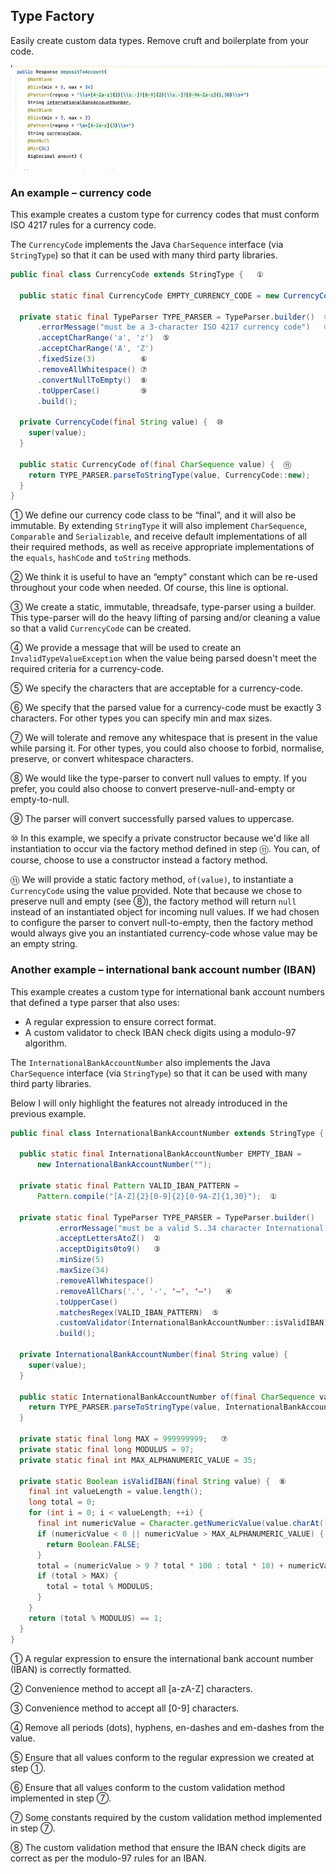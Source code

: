 ## Type Factory

Easily create custom data types. Remove cruft and boilerplate from your code.

<picture>
  <source srcset="docs/intro-video-dark.gif" media="(prefers-color-scheme: dark)"/>
  <img src="docs/intro-video-light.gif" alt="intro video"/>
</picture>

### An example – currency code

This example creates a custom type for currency codes that must conform ISO 4217 rules for a currency code. 

The `CurrencyCode` implements the Java `CharSequence` interface (via `StringType`) so that it can be used with many third party libraries.

```java
public final class CurrencyCode extends StringType {   ①

  public static final CurrencyCode EMPTY_CURRENCY_CODE = new CurrencyCode("");  ②

  private static final TypeParser TYPE_PARSER = TypeParser.builder()  ③
      .errorMessage("must be a 3-character ISO 4217 currency code")   ④
      .acceptCharRange('a', 'z')  ⑤
      .acceptCharRange('A', 'Z')
      .fixedSize(3)          ⑥
      .removeAllWhitespace() ⑦
      .convertNullToEmpty()  ⑧
      .toUpperCase()         ⑨
      .build();

  private CurrencyCode(final String value) {  ⑩
    super(value);
  }

  public static CurrencyCode of(final CharSequence value) {  ⑪
    return TYPE_PARSER.parseToStringType(value, CurrencyCode::new); 
  }
}
```
① We define our currency code class to be “final”, and it will also be immutable. By extending `StringType` it will also implement `CharSequence`, `Comparable` and `Serializable`, and receive default implementations of all their required methods, as well as receive appropriate implementations of the `equals`, `hashCode` and `toString` methods.

② We think it is useful to have an “empty” constant which can be re-used throughout your code when needed. Of course, this line is optional.

③ We create a static, immutable, threadsafe, type-parser using a builder. This type-parser will do the heavy lifting of parsing and/or cleaning a value so that a valid `CurrencyCode` can be created.

④ We provide a message that will be used to create an `InvalidTypeValueException` when the value being parsed doesn't meet the required criteria for a currency-code.

⑤ We specify the characters that are acceptable for a currency-code.

⑥ We specify that the parsed value for a currency-code must be exactly 3 characters. For other types you can specify min and max sizes.

⑦ We will tolerate and remove any whitespace that is present in the value while parsing it. For other types, you could also choose to forbid, normalise, preserve, or convert whitespace characters.

⑧ We would like the type-parser to convert null values to empty. If you prefer, you could also choose to convert preserve-null-and-empty or empty-to-null.

⑨ The parser will convert successfully parsed values to uppercase.

⑩ In this example, we specify a private constructor because we'd like all instantiation to occur via the factory method defined in step ⑪. You can, of course, choose to use a constructor instead a factory method.

⑪ We will provide a static factory method, `of(value)`, to instantiate a `CurrencyCode` using the value provided. Note that because we chose to preserve null and empty (see ⑧), the factory method will return `null` instead of an instantiated object for incoming null values. If we had chosen to configure the parser to convert null-to-empty, then the factory method would always give you an instantiated currency-code whose value may be an empty string.

### Another example – international bank account number (IBAN)

This example creates a custom type for international bank account numbers that defined a type parser  that also uses:

* A regular expression to ensure correct format.
* A custom validator to check IBAN check digits using a modulo-97 algorithm.

The `InternationalBankAccountNumber` also implements the Java `CharSequence` interface (via `StringType`) so that it can be used with many third party libraries.

Below I will only highlight the features not already introduced in the previous example.

```java
public final class InternationalBankAccountNumber extends StringType {

  public static final InternationalBankAccountNumber EMPTY_IBAN = 
      new InternationalBankAccountNumber("");

  private static final Pattern VALID_IBAN_PATTERN = 
      Pattern.compile("[A-Z]{2}[0-9]{2}[0-9A-Z]{1,30}");  ①

  private static final TypeParser TYPE_PARSER = TypeParser.builder()
          .errorMessage("must be a valid 5..34 character International Bank Account Number (IBAN)")
          .acceptLettersAtoZ()  ②
          .acceptDigits0to9()   ③
          .minSize(5)
          .maxSize(34)
          .removeAllWhitespace()
          .removeAllChars('.', '-', '–', '—')   ④ 
          .toUpperCase()
          .matchesRegex(VALID_IBAN_PATTERN)  ⑤
          .customValidator(InternationalBankAccountNumber::isValidIBAN)  ⑥
          .build();

  private InternationalBankAccountNumber(final String value) {
    super(value);
  }

  public static InternationalBankAccountNumber of(final CharSequence value) {
    return TYPE_PARSER.parseToStringType(value, InternationalBankAccountNumber::new);
  }

  private static final long MAX = 999999999;   ⑦
  private static final long MODULUS = 97;
  private static final int MAX_ALPHANUMERIC_VALUE = 35;

  private static Boolean isValidIBAN(final String value) {  ⑧
    final int valueLength = value.length();
    long total = 0;
    for (int i = 0; i < valueLength; ++i) {
      final int numericValue = Character.getNumericValue(value.charAt((i + 4) % valueLength));
      if (numericValue < 0 || numericValue > MAX_ALPHANUMERIC_VALUE) {
        return Boolean.FALSE;
      }
      total = (numericValue > 9 ? total * 100 : total * 10) + numericValue;
      if (total > MAX) {
        total = total % MODULUS;
      }
    }
    return (total % MODULUS) == 1;
  }
}
```
① A regular expression to ensure the international bank account number (IBAN) is correctly formatted.

② Convenience method to accept all [a-zA-Z] characters.

③ Convenience method to accept all [0-9] characters.

④ Remove all periods (dots), hyphens, en-dashes and em-dashes from the value.

⑤ Ensure that all values conform to the regular expression we created at step ①.

⑥ Ensure that all values conform to the custom validation method implemented in step ⑦.

⑦ Some constants required by the custom validation method implemented in step ⑦.

⑧ The custom validation method that ensure the IBAN check digits are correct as per the modulo-97 rules for an IBAN.


